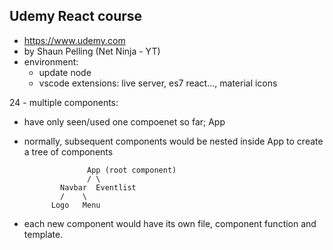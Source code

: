 ## Udemy React course
  - https://www.udemy.com
  - by Shaun Pelling (Net Ninja - YT)
  - environment:
    - update node
    - vscode extensions: live server, es7 react..., material icons

24 - multiple components:
  - have only seen/used one compoenet so far; App
  - normally, subsequent components would be nested inside App to create a tree of components

                      App (root component)
                      / \                  
                Navbar  Eventlist
                /    \        
              Logo   Menu
  
  - each new component would have its own file, component function and template.
